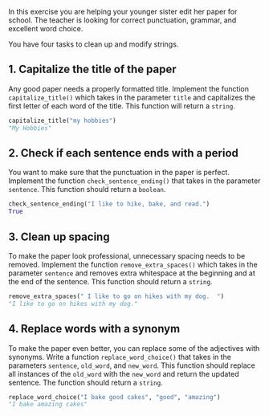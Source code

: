 In this exercise you are helping your younger sister edit her paper for school. The teacher is looking for correct punctuation, grammar, and excellent word choice.

You have four tasks to clean up and modify strings.

## 1. Capitalize the title of the paper

Any good paper needs a properly formatted title. Implement the function `capitalize_title()` which takes in the parameter `title` and capitalizes the first letter of each word of the title. This function will return a `string`.

```python
capitalize_title("my hobbies")
"My Hobbies"
```

## 2. Check if each sentence ends with a period

You want to make sure that the punctuation in the paper is perfect. Implement the function `check_sentence_ending()` that takes in the parameter `sentence`. This function should return a `boolean`.

```python
check_sentence_ending("I like to hike, bake, and read.")
True
```

## 3. Clean up spacing

To make the paper look professional, unnecessary spacing needs to be removed. Implement the function `remove_extra_spaces()` which takes in the parameter `sentence` and removes extra whitespace at the beginning and at the end of the sentence. This function should return a `string`.

```python
remove_extra_spaces(" I like to go on hikes with my dog.  ")
"I like to go on hikes with my dog."
```

## 4. Replace words with a synonym

To make the paper even better, you can replace some of the adjectives with synonyms. Write a function `replace_word_choice()` that takes in the parameters `sentence`, `old_word`, and `new_word`. This function should replace all instances of the `old_word` with the `new_word` and return the updated sentence. The function should return a `string`.

```python
replace_word_choice("I bake good cakes", "good", "amazing")
"I bake amazing cakes"
```
